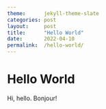 ```yaml
---
theme:      jekyll-theme-slate
categories: post
layout:     post
title:      "Hello World"
date:       2022-04-10
permalink:  /hello-world/
---
```


# Hello World

Hi, hello. Bonjour!
